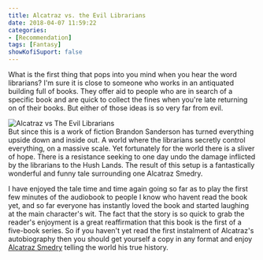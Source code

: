 ```yaml
---
title: Alcatraz vs. the Evil Librarians
date: 2018-04-07 11:59:22
categories:
- [Recommendation]
tags: [Fantasy]
showKofiSuport: false
---
```

What is the first thing that pops into you mind when you hear the word librarians?  I'm sure it is close to someone who works in an antiquated building full of books.  They offer aid to people who are in search of a specific book and are quick to collect the fines when you're late returning on of their books.  But either of those ideas is so very far from evil.  <!-- more --><div class="embedded-image-left">![Alcatraz vs The Evil Librarians](./alcatraz-evil-librarians.jpg)</div>But since this is a work of fiction Brandon Sanderson has turned everything upside down and inside out.  A world where the librarians secretly control everything, on a massive scale.  Yet fortunately for the world there is a sliver of hope.  There is a resistance seeking to one day undo the damage inflicted by the librarians to the Hush Lands.  The result of this setup is a fantastically wonderful and funny tale surrounding one Alcatraz Smedry.

I have enjoyed the tale time and time again going so far as to play the first few minutes of the audiobook to people I know who havent read the book yet, and so far everyone has instantly loved the book and started laughing at the main character's wit.  The fact that the story is so quick to grab the reader's enjoyment is a great reaffirmation that this book is the first of a five-book series.  So if you haven't yet read the first instalment of Alcatraz's autobiography then you should get yourself a copy in any format and enjoy [Alcatraz Smedry](https://www.amazon.com/dp/B00XHHV2A0) telling the world his true history.